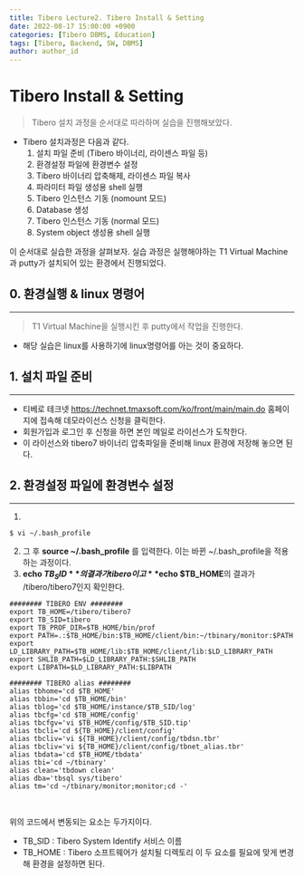 ```yaml
---
title: Tibero Lecture2. Tibero Install & Setting
date: 2022-08-17 15:00:00 +0900
categories: [Tibero DBMS, Education]
tags: [Tibero, Backend, SW, DBMS] 
author: author_id 
---
```


# Tibero Install & Setting
> Tibero 설치 과정을 순서대로 따라하며 실습을 진행해보았다.

- Tibero 설치과정은 다음과 같다.
  1. 설치 파일 준비 (Tibero 바이너리, 라이센스 파일 등)
  2. 환경설정 파일에 환경변수 설정
  3. Tibero 바이너리 압축해제, 라이센스 파일 복사
  4. 파라미터 파일 생성용 shell 실행
  5. Tibero 인스턴스 기동 (nomount 모드)
  6. Database 생성
  7. Tibero 인스턴스 기동 (normal 모드)
  8. System object 생성용 shell 실행

이 순서대로 실습한 과정을 살펴보자. 실습 과정은 실행해야하는 T1 Virtual Machine과 putty가 설치되어 있는 환경에서 진행되었다.

## 0. 환경실행 & linux 명령어
---
> T1 Virtual Machine을 실행시킨 후 putty에서 작업을 진행한다.

- 해당 실습은 linux를 사용하기에 linux명령어를 아는 것이 중요하다.

## 1. 설치 파일 준비
---
- 티베로 테크넷 <https://technet.tmaxsoft.com/ko/front/main/main.do> 홈페이지에 접속해 데모라이선스 신청을 클릭한다.
- 회원가입과 로그인 후 신청을 하면 본인 메일로 라이선스가 도착한다.
- 이 라이선스와 tibero7 바이너리 압축파일을 준비해 linux 환경에 저장해 놓으면 된다.

## 2. 환경설정 파일에 환경변수 설정
---

1. 
```bash
$ vi ~/.bash_profile
```

2. 그 후 **source ~/.bash_profile** 를 입력한다. 이는 바뀐 ~/.bash_profile을 적용하는 과정이다.
3. **echo $TB_SID** 의 결과가 tibero 이고 **$echo $TB_HOME**의 결과가 /tibero/tibero7인지 확인한다.


```
######## TIBERO ENV ########
export TB_HOME=/tibero/tibero7
export TB_SID=tibero
export TB_PROF_DIR=$TB_HOME/bin/prof
export PATH=.:$TB_HOME/bin:$TB_HOME/client/bin:~/tbinary/monitor:$PATH
export LD_LIBRARY_PATH=$TB_HOME/lib:$TB_HOME/client/lib:$LD_LIBRARY_PATH
export SHLIB_PATH=$LD_LIBRARY_PATH:$SHLIB_PATH
export LIBPATH=$LD_LIBRARY_PATH:$LIBPATH

######## TIBERO alias ########
alias tbhome='cd $TB_HOME'
alias tbbin='cd $TB_HOME/bin'
alias tblog='cd $TB_HOME/instance/$TB_SID/log'
alias tbcfg='cd $TB_HOME/config'
alias tbcfgv='vi $TB_HOME/config/$TB_SID.tip'
alias tbcli='cd ${TB_HOME}/client/config'
alias tbcliv='vi ${TB_HOME}/client/config/tbdsn.tbr'
alias tbcliv='vi ${TB_HOME}/client/config/tbnet_alias.tbr' 
alias tbdata='cd $TB_HOME/tbdata'
alias tbi='cd ~/tbinary'
alias clean='tbdown clean'
alias dba='tbsql sys/tibero'
alias tm='cd ~/tbinary/monitor;monitor;cd -'
```
<br>

위의 코드에서 변동되는 요소는 두가지이다.
- TB_SID : Tibero System Identify 서비스 이름
- TB_HOME : Tibero 소프트웨어가 설치될 디렉토리
이 두 요소를 필요에 맞게 변경해 환경을 설정하면 된다.

<br>



